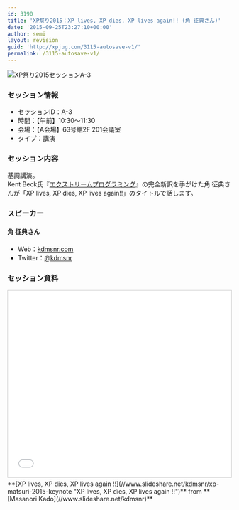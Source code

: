 ```yaml
---
id: 3190
title: 'XP祭り2015：XP lives, XP dies, XP lives again!! (角 征典さん)'
date: '2015-09-25T23:27:10+00:00'
author: semi
layout: revision
guid: 'http://xpjug.com/3115-autosave-v1/'
permalink: /3115-autosave-v1/
---
```


![XP祭り2015セッションA-3](http://xpjug.com/wp-content/uploads/2015/09/xp2015_session_a3.png)

### セッション情報

- セッションID：A-3
- 時間：【午前】10:30～11:30
- 会場：【A会場】63号館2F 201会議室
- タイプ：講演

### セッション内容

基調講演。  
Kent Beck氏『[エクストリームプログラミング](http://shop.ohmsha.co.jp/shopdetail/000000004303/)』の完全新訳を手がけた角 征典さんが「XP lives, XP dies, XP lives again!!」のタイトルで話します。

### スピーカー

#### 角 征典さん

- Web：[kdmsnr.com](http://kdmsnr.com/)
- Twitter：[@kdmsnr](https://twitter.com/kdmsnr)

### セッション資料

<iframe allowfullscreen="" frameborder="0" height="420" marginheight="0" marginwidth="0" scrolling="no" src="//www.slideshare.net/slideshow/embed_code/key/mbgJzJzW3YcUA" style="border:1px solid #CCC; border-width:1px; margin-bottom:5px; max-width: 100%;" width="510"> </iframe>

<div style="margin-bottom:5px">  **[XP lives, XP dies, XP lives again !!](//www.slideshare.net/kdmsnr/xp-matsuri-2015-keynote "XP lives, XP dies, XP lives again !!")**  from **[Masanori Kado](//www.slideshare.net/kdmsnr)** </div>